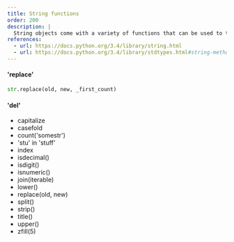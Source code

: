 ```yaml
---
title: String functions
order: 200
description: |
  String objects come with a variety of functions that can be used to transform strings tk.
references:
  - url: https://docs.python.org/3.4/library/string.html
  - url: https://docs.python.org/3.4/library/stdtypes.html#string-methods
---
```



#### 'replace'

~~~py
str.replace(old, new, _first_count)
~~~


#### 'del'



- capitalize
- casefold
- count('somestr')
- 'stu' in 'stuff'
- index
- isdecimal()
- isdigit()
- isnumeric()
- join(iterable)
- lower()
- replace(old, new)
- split()
- strip()
- title()
- upper()
- zfill(5)


